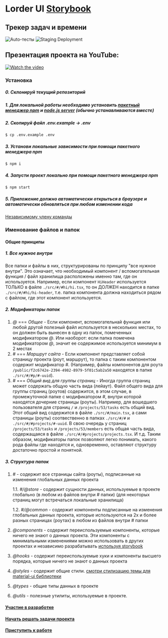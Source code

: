 # Lorder UI [Storybook](https://altiore.github.io/lorder.ui)

## Трекер задач и времени

![Auto-тесты](https://github.com//altiore/lorder.ui/workflows/CI/badge.svg) ![Staging Deployment](https://github.com//altiore/lorder.ui/workflows/Staging%20Deployment/badge.svg)

## Презентация проекта на YouTube:
[![Watch the video](https://i9.ytimg.com/vi/8sQIlv48ioc/mqdefault.jpg?v=5f5641e7&sqp=CKDxlooG&rs=AOn4CLD0rSj0dIQ_u6TepSQXBSW3AmCnFA)](https://www.youtube.com/watch?v=8sQIlv48ioc)

### Установка

##### 0. Склонируй текущий репозиторий

##### 1. Для локальной работы необходимо установить [пакетный менеджер npm](https://www.npmjs.com/get-npm) и [node.js server](https://nodejs.org/en/) (обычно устанавливаются вместе)


##### 2. Скопируй файл .env.example -> .env

```bash
$ cp .env.example .env
```

##### 3. Установи локальные зависимости при помощи пакетного менеджера npm

```bash
$ npm i
```

##### 4. Запусти проект локально при помощи пакетного менеджера npm

```bash
$ npm start
```

##### 5. Приложение должно автоматически открыться в браузере и автоматически обновляться при любом изменении кода

[Независимому члену команды](https://github.com/altiore/lorder.ui/wiki/Start)

### Именование файлов и папок

#### Общие принципы

##### 1. Все нужное внутри
Все папки и файлы в них, структурированы по принципу "все нужное внутри". Это означает, что необходимый компонент / вспомогательная функция / файл хранилища расположены именно там, где он используется. Например, если компонент `HiHeader` используется ТОЛЬКО в файле `./src/#/#hi/hi.tsx`, то он ДОЛЖЕН находится в папке `./src/#/#hi/hi-header`, т.е. папка компонента должна находиться рядом с файлом, где этот компонент используется.

##### 2. Модификаторы папок
1. _@_ === _Общее_ - Если компонент, вспомогательнай функция или любой другой полезный файл используется в нескольких местах, то он должен быть вынесен в одну из папок, помеченных модификатором _@_. Или наоборот: если папка помечена модификатором _@_, значит ее содержимое используется минимум в 2 местах
2. _#_ === _Маршрут сайта_ - Если компонент представляет собой страницу проекта (роут, маршрут), то папка с таким компонентом содержит модификатор _#_. (Например, файлы компонентов для роута `/public/f2c6742e-2394-4982-8979-5f01c5ab2a50` находятся в папке `./src/#/#p/#-uuid`).
3. _#_ === _Общий вид для группы страниц_ - Иногда группа страниц может содержать общую часть вида (лейаут). Файл общего вида для группы страниц (роутов) содержится, в этом случае, в промежуточной папке c модификатором _#_, внутри которой находятся дочерние страницы (роуты). Например, для вошедшего пользователя для страниц `/` и `/projects/53/tasks` есть общий вид. Этот общий вид содержится в файле `./src/#/main.tsx`, а сами страницы (роуты) соотвественно в папках `./src/#/#` и `./src/#/#projects/#-uuid`. В свою очередь у страниц `/projects/53/tasks` и `/projects/53/members` есть общая часть вида, содержащаяся в файле `./src/#/#projects/projects.tsx`. И т.д. Таким образом, модификаторы папок позволяют легко понимать, какого рода файлы где находятся и, одновременно, оставляют структуру достаточно простой и понятной.

##### 3. Структура папок

1. _#_ - содержит все страницы сайта (роуты), подписанные на изменения глобальных данных проекта

   1.1. _#/@store_ - содержит сущности данных, используемые в проекте глобально (в любом из файлов внутри _#_ папки) (для некоторых страниц могут встречаться локальные хранилища)

   1.2. _#/@common_ - содержит компоненты подписанные на изменения глобальных данных проекта, которые используются на 2х и более разных страницах (роутах) в любом из файлов внутри _#_ папки

2. _@components_ - содержит переиспользуемые компоненты, которые ничего не знают о данных проекта. Эти компоненты с минимальными изменениями можно использовать в других проектах и независимо разрабатывать [используя storybook](https://github.com/altiore/altiore.ui/wiki/Storybook)
3. _@hooks_ - содержит переиспользуемые хуки и компоненты высшего порядка, которые ничего не знают о данных проекта
4. _@styles_ - содержит общие стили. [смотри стилизацию темы для material-ui библиотеки](https://material-ui.com/customization/theming/)
5. _@types_ - общие типы данных в проекте
6. _@utils_ - полезные утилиты, используемые в проекте.

#### [Участие в разработке](https://github.com/altiore/lorder.ui/wiki/Start)
#### [Начать решать задачи проекта](https://github.com/altiore/lorder.ui/wiki/Start)
#### [Приступить к работе](https://github.com/altiore/lorder.ui/wiki/NoRabota)
